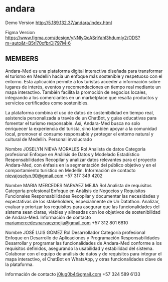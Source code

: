 # andara


Demo Version http://5.189.132.37/andara/index.html

Figma Version https://www.figma.com/design/yNNlyQcASnYahl3hdumIy2/ODS?m=auto&t=B5rl70xfbrDj797M-6



## MEMBERS

Andara-Med es una plataforma digital interactiva diseñada para transformar el turismo en Medellín hacia un enfoque más sostenible y respetuoso con el entorno. Esta aplicación permite a los turistas acceder a información sobre lugares de interés, eventos y recomendaciones en tiempo real mediante un mapa interactivo. También facilita la promoción de negocios locales, integrando a los comerciantes en un marketplace que resalta productos y servicios certificados como sostenibles.

La plataforma combina el uso de datos de sostenibilidad en tiempo real, asistencia personalizada a través de un ChatBot, y guías educativas para fomentar el turismo responsable. Así, Andara-Med busca no solo enriquecer la experiencia del turista, sino también apoyar a la comunidad local, promover el consumo responsable y proteger el entorno natural y cultural de Medellín.
Personal involucrado  

Nombre
 JOSELYN NIEVA MORALES
Rol
Analista de datos
Categoría profesional
Enfoque en Análisis de Datos y Modelado Estadístico
Responsabilidades
Recopilar y analizar datos relevantes para el proyecto Andara-Med, con énfasis en la segmentación del público objetivo y en el comportamiento turístico en Medellín.
Información de contacto
nievajoselyn.90@gmail.com
+57 317 349 4202




Nombre
 MARIA MERCEDES NARVAEZ MEJIA
Rol
Analista de requisitos
Categoría profesional
Enfoque en Análisis de Negocios y Requisitos Funcionales
Responsabilidades
Recopilar y documentar las necesidades y expectativas de los stakeholders, especialmente de Un Datathon.
Analizar, evaluar y priorizar los requisitos para asegurar que las funcionalidades del sistema sean claras, viables y alineadas con los objetivos de sostenibilidad de Andara-Med.
Información de contacto
mariamercedesnarvaezmejia@gmail.com
+57 312 801 6810



Nombre
JOSÉ LUIS GÓMEZ
Rol
Desarrollador
Categoría profesional
Enfoque en Desarrollo de Aplicaciones y Programación
Responsabilidades
Desarrollar y programar las funcionalidades de Andara-Med conforme a los requisitos definidos, asegurando la usabilidad y estabilidad del sistema.
Colaborar con el equipo de análisis de datos y de requisitos para integrar el mapa interactivo, el ChatBot en WhatsApp, y otras funcionalidades clave de la plataforma.


Información de contacto
j0lug0b4@gmail.com
+57 324 589 6133

